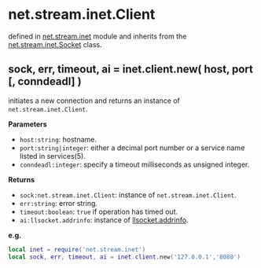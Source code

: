 # net.stream.inet.Client

defined in [net.stream.inet](../lib/stream/inet.lua) module and inherits from the [net.stream.inet.Socket](net_stream_inet_socket.md) class.


## sock, err, timeout, ai = inet.client.new( host, port [, conndeadl] )

initiates a new connection and returns an instance of `net.stream.inet.Client`.

**Parameters**

- `host:string`: hostname.
- `port:string|integer`: either a decimal port number or a service name listed in services(5).
- `conndeadl:integer`: specify a timeout milliseconds as unsigned integer.

**Returns**

- `sock:net.stream.inet.Client`: instance of `net.stream.inet.Client`.
- `err:string`: error string.
- `timeout:boolean`: `true` if operation has timed out.
- `ai:llsocket.addrinfo`: instance of [llsocket.addrinfo](https://github.com/mah0x211/lua-llsocket#llsocketaddrinfo-instance-methods).

**e.g.**

```lua
local inet = require('net.stream.inet')
local sock, err, timeout, ai = inet.client.new('127.0.0.1','8080')
```
